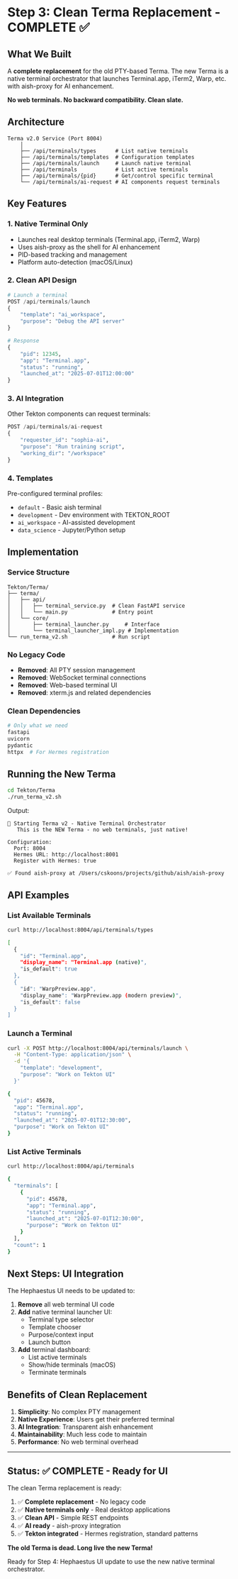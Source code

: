 # Step 3: Clean Terma Replacement - COMPLETE ✅

## What We Built

A **complete replacement** for the old PTY-based Terma. The new Terma is a native terminal orchestrator that launches Terminal.app, iTerm2, Warp, etc. with aish-proxy for AI enhancement. 

**No web terminals. No backward compatibility. Clean slate.**

## Architecture

```
Terma v2.0 Service (Port 8004)
    │
    ├── /api/terminals/types      # List native terminals
    ├── /api/terminals/templates  # Configuration templates
    ├── /api/terminals/launch     # Launch native terminal
    ├── /api/terminals            # List active terminals
    ├── /api/terminals/{pid}      # Get/control specific terminal
    └── /api/terminals/ai-request # AI components request terminals
```

## Key Features

### 1. Native Terminal Only
- Launches real desktop terminals (Terminal.app, iTerm2, Warp)
- Uses aish-proxy as the shell for AI enhancement
- PID-based tracking and management
- Platform auto-detection (macOS/Linux)

### 2. Clean API Design
```python
# Launch a terminal
POST /api/terminals/launch
{
    "template": "ai_workspace",
    "purpose": "Debug the API server"
}

# Response
{
    "pid": 12345,
    "app": "Terminal.app",
    "status": "running",
    "launched_at": "2025-07-01T12:00:00"
}
```

### 3. AI Integration
Other Tekton components can request terminals:
```python
POST /api/terminals/ai-request
{
    "requester_id": "sophia-ai",
    "purpose": "Run training script",
    "working_dir": "/workspace"
}
```

### 4. Templates
Pre-configured terminal profiles:
- `default` - Basic aish terminal
- `development` - Dev environment with TEKTON_ROOT
- `ai_workspace` - AI-assisted development
- `data_science` - Jupyter/Python setup

## Implementation

### Service Structure
```
Tekton/Terma/
├── terma/
│   ├── api/
│   │   ├── terminal_service.py  # Clean FastAPI service
│   │   └── main.py              # Entry point
│   └── core/
│       ├── terminal_launcher.py     # Interface
│       └── terminal_launcher_impl.py # Implementation
└── run_terma_v2.sh              # Run script
```

### No Legacy Code
- **Removed**: All PTY session management
- **Removed**: WebSocket terminal connections
- **Removed**: Web-based terminal UI
- **Removed**: xterm.js and related dependencies

### Clean Dependencies
```python
# Only what we need
fastapi
uvicorn
pydantic
httpx  # For Hermes registration
```

## Running the New Terma

```bash
cd Tekton/Terma
./run_terma_v2.sh
```

Output:
```
🚀 Starting Terma v2 - Native Terminal Orchestrator
   This is the NEW Terma - no web terminals, just native!

Configuration:
  Port: 8004
  Hermes URL: http://localhost:8001
  Register with Hermes: true

✅ Found aish-proxy at /Users/cskoons/projects/github/aish/aish-proxy
```

## API Examples

### List Available Terminals
```bash
curl http://localhost:8004/api/terminals/types

[
  {
    "id": "Terminal.app",
    "display_name": "Terminal.app (native)",
    "is_default": true
  },
  {
    "id": "WarpPreview.app",
    "display_name": "WarpPreview.app (modern preview)",
    "is_default": false
  }
]
```

### Launch a Terminal
```bash
curl -X POST http://localhost:8004/api/terminals/launch \
  -H "Content-Type: application/json" \
  -d '{
    "template": "development",
    "purpose": "Work on Tekton UI"
  }'

{
  "pid": 45678,
  "app": "Terminal.app",
  "status": "running",
  "launched_at": "2025-07-01T12:30:00",
  "purpose": "Work on Tekton UI"
}
```

### List Active Terminals
```bash
curl http://localhost:8004/api/terminals

{
  "terminals": [
    {
      "pid": 45678,
      "app": "Terminal.app",
      "status": "running",
      "launched_at": "2025-07-01T12:30:00",
      "purpose": "Work on Tekton UI"
    }
  ],
  "count": 1
}
```

## Next Steps: UI Integration

The Hephaestus UI needs to be updated to:

1. **Remove** all web terminal UI code
2. **Add** native terminal launcher UI:
   - Terminal type selector
   - Template chooser
   - Purpose/context input
   - Launch button
3. **Add** terminal dashboard:
   - List active terminals
   - Show/hide terminals (macOS)
   - Terminate terminals

## Benefits of Clean Replacement

1. **Simplicity**: No complex PTY management
2. **Native Experience**: Users get their preferred terminal
3. **AI Integration**: Transparent aish enhancement
4. **Maintainability**: Much less code to maintain
5. **Performance**: No web terminal overhead

---

## Status: ✅ COMPLETE - Ready for UI

The clean Terma replacement is ready:

1. ✅ **Complete replacement** - No legacy code
2. ✅ **Native terminals only** - Real desktop applications
3. ✅ **Clean API** - Simple REST endpoints
4. ✅ **AI ready** - aish-proxy integration
5. ✅ **Tekton integrated** - Hermes registration, standard patterns

**The old Terma is dead. Long live the new Terma!**

Ready for Step 4: Hephaestus UI update to use the new native terminal orchestrator.